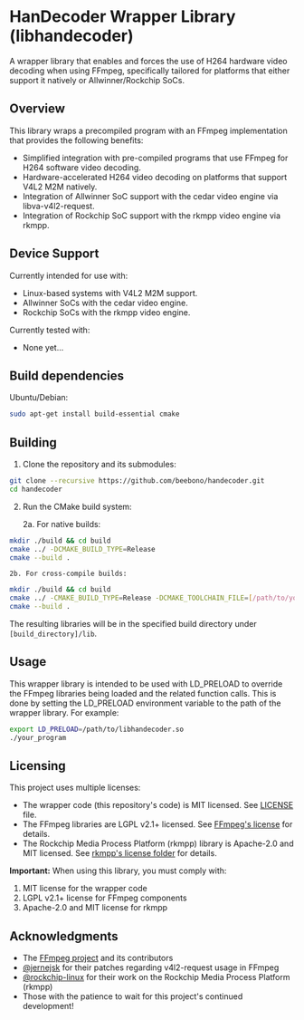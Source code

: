 # HanDecoder Wrapper Library (libhandecoder)

A wrapper library that enables and forces the use of H264 hardware video decoding when using FFmpeg, specifically tailored for platforms that either support it natively or Allwinner/Rockchip SoCs.

## Overview

This library wraps a precompiled program with an FFmpeg implementation that provides the following benefits:

- Simplified integration with pre-compiled programs that use FFmpeg for H264 software video decoding.
- Hardware-accelerated H264 video decoding on platforms that support V4L2 M2M natively.
- Integration of Allwinner SoC support with the cedar video engine via libva-v4l2-request.
- Integration of Rockchip SoC support with the rkmpp video engine via rkmpp.

## Device Support

Currently intended for use with:
- Linux-based systems with V4L2 M2M support.
- Allwinner SoCs with the cedar video engine.
- Rockchip SoCs with the rkmpp video engine.

Currently tested with:
- None yet...

## Build dependencies

Ubuntu/Debian:
```bash
sudo apt-get install build-essential cmake
```

## Building

1. Clone the repository and its submodules:

```bash
git clone --recursive https://github.com/beebono/handecoder.git
cd handecoder
```

2. Run the CMake build system:

    2a. For native builds:
```bash
mkdir ./build && cd build
cmake ../ -DCMAKE_BUILD_TYPE=Release
cmake --build .
```

    2b. For cross-compile builds:
```bash
mkdir ./build && cd build
cmake ../ -CMAKE_BUILD_TYPE=Release -DCMAKE_TOOLCHAIN_FILE=[/path/to/your/toolchain.file]
cmake --build .
```

The resulting libraries will be in the specified build directory under `[build_directory]/lib`.

## Usage

This wrapper library is intended to be used with LD_PRELOAD to override the FFmpeg libraries being loaded and the related function calls. This is done by setting the LD_PRELOAD environment variable to the path of the wrapper library. For example:

```bash
export LD_PRELOAD=/path/to/libhandecoder.so
./your_program
```

## Licensing

This project uses multiple licenses:
- The wrapper code (this repository's code) is MIT licensed. See [LICENSE](LICENSE) file.
- The FFmpeg libraries are LGPL v2.1+ licensed. See [FFmpeg's license](https://github.com/FFmpeg/FFmpeg/blob/master/LICENSE.md) for details.
- The Rockchip Media Process Platform (rkmpp) library is Apache-2.0 and MIT licensed. See [rkmpp's license folder](https://github.com/rockchip-linux/mpp/blob/develop/LICENSES) for details.

**Important:** When using this library, you must comply with:
1. MIT license for the wrapper code
2. LGPL v2.1+ license for FFmpeg components
4. Apache-2.0 and MIT license for rkmpp

## Acknowledgments

- The [FFmpeg project](https://www.ffmpeg.org/) and its contributors
- [@jernejsk](https://github.com/jernejsk) for their patches regarding v4l2-request usage in FFmpeg
- [@rockchip-linux](https://github.com/rockchip-linux) for their work on the Rockchip Media Process Platform (rkmpp)
- Those with the patience to wait for this project's continued development!